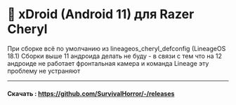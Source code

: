 # :paw_prints: xDroid (Android 11) для Razer Cheryl
При сборке всё по умолчанию из lineageos_cheryl_defconfig (LineageOS 18.1)
Сборки выше 11 андроида делать не буду - в связи с тем что на 12 андроиде не работает фронтальная камера и команда Lineage эту проблему не устраняют
____
#### Скачать : https://github.com/SurvivalHorror/-/releases

